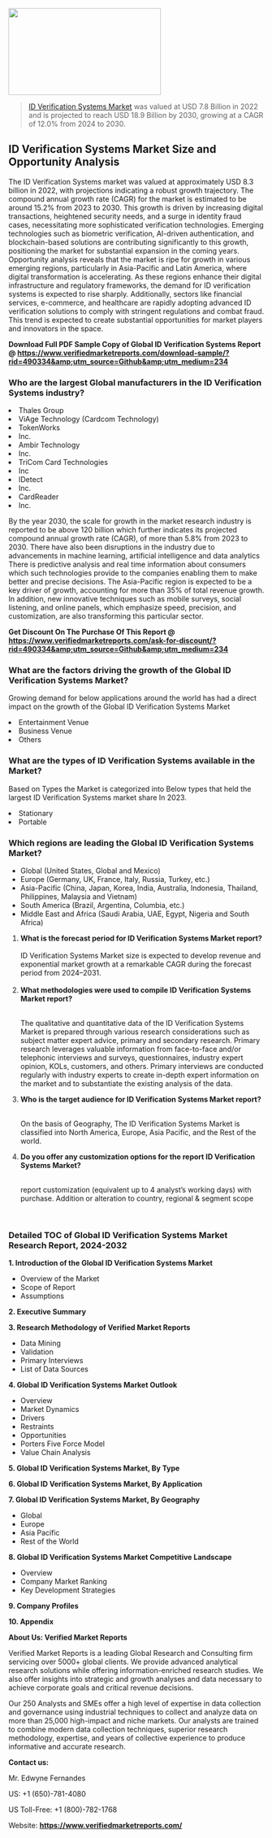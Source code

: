 <img src="https://ffe5etoiles.com/wp-content/uploads/2024/12/MST1-300x171.png" alt="" width="300" height="171" class="alignnone size-medium wp-image-20088" /><blockquote><p><p><a href="https://www.verifiedmarketreports.com/download-sample/?rid=490334&utm_source=Github&utm_medium=234" target="_blank">ID Verification Systems Market</a> was valued at USD 7.8 Billion in 2022 and is projected to reach USD 18.9 Billion by 2030, growing at a CAGR of 12.0% from 2024 to 2030.</p></blockquote><p><h2>ID Verification Systems Market Size and Opportunity Analysis</h2> The ID Verification Systems market was valued at approximately USD 8.3 billion in 2022, with projections indicating a robust growth trajectory. The compound annual growth rate (CAGR) for the market is estimated to be around 15.2% from 2023 to 2030. This growth is driven by increasing digital transactions, heightened security needs, and a surge in identity fraud cases, necessitating more sophisticated verification technologies. Emerging technologies such as biometric verification, AI-driven authentication, and blockchain-based solutions are contributing significantly to this growth, positioning the market for substantial expansion in the coming years. Opportunity analysis reveals that the market is ripe for growth in various emerging regions, particularly in Asia-Pacific and Latin America, where digital transformation is accelerating. As these regions enhance their digital infrastructure and regulatory frameworks, the demand for ID verification systems is expected to rise sharply. Additionally, sectors like financial services, e-commerce, and healthcare are rapidly adopting advanced ID verification solutions to comply with stringent regulations and combat fraud. This trend is expected to create substantial opportunities for market players and innovators in the space. </p><p class=""><strong>Download Full PDF Sample Copy of Global ID Verification Systems Report @ <a href="https://www.verifiedmarketreports.com/download-sample/?rid=490334&amp;utm_source=Github&amp;utm_medium=234" target="_blank">https://www.verifiedmarketreports.com/download-sample/?rid=490334&amp;utm_source=Github&amp;utm_medium=234</a></strong></p><h3 id="" class="">Who are the largest Global manufacturers in the ID Verification Systems industry?</h3><p><li>Thales Group</li><li> ViAge Technology (Cardcom Technology)</li><li> TokenWorks</li><li> Inc.</li><li> Ambir Technology</li><li> Inc.</li><li> TriCom Card Technologies</li><li> Inc</li><li> IDetect</li><li> Inc.</li><li> CardReader</li><li> Inc.</li></p><div class=""><div class="" dir="" data-message-author-role="" data-message-id="" data-message-model-slug=""><div class=""><div class=""><div class=""><div class="" dir="" data-message-author-role="" data-message-id="" data-message-model-slug=""><div class=""><div class=""><p>By the year 2030, the scale for growth in the market research industry is reported to be above 120 billion which further indicates its projected compound annual growth rate (CAGR), of more than 5.8% from 2023 to 2030. There have also been disruptions in the industry due to advancements in machine learning, artificial intelligence and data analytics There is predictive analysis and real time information about consumers which such technologies provide to the companies enabling them to make better and precise decisions. The Asia-Pacific region is expected to be a key driver of growth, accounting for more than 35% of total revenue growth. In addition, new innovative techniques such as mobile surveys, social listening, and online panels, which emphasize speed, precision, and customization, are also transforming this particular sector.</p><p><strong>Get Discount On The Purchase Of This Report @&nbsp; <a href="https://www.verifiedmarketreports.com/ask-for-discount/?rid=490334&amp;utm_source=Github&amp;utm_medium=234" target="_blank">https://www.verifiedmarketreports.com/ask-for-discount/?rid=490334&amp;utm_source=Github&amp;utm_medium=234</a></strong></p></div></div></div></div></div></div></div></div><h3 id="" class="">What are the factors driving the growth of the Global ID Verification Systems Market?</h3><p id="" class="">Growing demand for below applications around the world has had a direct impact on the growth of the Global ID Verification Systems Market</p><p id="" class=""><li>Entertainment Venue</li><li> Business Venue</li><li> Others</li></p><h3 id="" class="">What are the types of ID Verification Systems available in the Market?</h3><p id="" class="">Based on Types the Market is categorized into Below types that held the largest ID Verification Systems market share In 2023.</p><p id="" class=""><li>Stationary</li><li> Portable</li></p><h3 id="" class="">Which regions are leading the Global ID Verification Systems Market?</h3><ul><li>Global (United States, Global and Mexico)</li><li>Europe (Germany, UK, France, Italy, Russia, Turkey, etc.)</li><li>Asia-Pacific (China, Japan, Korea, India, Australia, Indonesia, Thailand, Philippines, Malaysia and Vietnam)</li><li>South America (Brazil, Argentina, Columbia, etc.)</li><li>Middle East and Africa (Saudi Arabia, UAE, Egypt, Nigeria and South Africa)</li></ul><p><ol><li><strong>What is the forecast period for ID Verification Systems Market report?<br /></strong><br /><span data-sheets-root="1" data-sheets-value="{&quot;1&quot;:2,&quot;2&quot;:&quot;XXXX size is expected to develop revenue and exponential market growth at a remarkable CAGR during the forecast period from 2024&ndash;2030.&quot;}" data-sheets-userformat="{&quot;2&quot;:12674,&quot;4&quot;:{&quot;1&quot;:2,&quot;2&quot;:16776960},&quot;10&quot;:2,&quot;11&quot;:0,&quot;15&quot;:&quot;Arial&quot;,&quot;16&quot;:12}">ID Verification Systems Market size is expected to develop revenue and exponential market growth at a remarkable CAGR during the forecast period from 2024&ndash;2031.</span><br /><br /></li><li><strong>What methodologies were used to compile ID Verification Systems Market report?<br /><br /></strong><p>The qualitative and quantitative data of the&nbsp;ID Verification Systems Market is prepared through various research considerations such as subject matter expert advice, primary and secondary research. Primary research leverages valuable information from face-to-face and/or telephonic interviews and surveys, questionnaires, industry expert opinion, KOLs, customers, and others. Primary interviews are conducted regularly with industry experts to create in-depth expert information on the market and to substantiate the existing analysis of the data.&nbsp;</p></li><li><strong>Who is the target audience for ID Verification Systems Market report?<br /><br /></strong><p>On the basis of Geography, The&nbsp;ID Verification Systems Market is classified into North America, Europe, Asia Pacific, and the Rest of the world.</p></li><li><strong>Do you offer any customization options for the report ID Verification Systems Market?<br /><br /></strong><p>report customization (equivalent up to 4 analyst&rsquo;s working days) with purchase. Addition or alteration to country, regional &amp; segment scope</p><p>&nbsp;</p></li></ol></p><h3 id="" class="">Detailed TOC of Global ID Verification Systems Market Research Report, 2024-2032</h3><p id="" class=""><strong>1. Introduction of the Global ID Verification Systems Market</strong></p><ul><li>Overview of the Market</li><li>Scope of Report</li><li>Assumptions</li></ul><p id="" class=""><strong>2. Executive Summary</strong></p><p id="" class=""><strong>3. Research Methodology of&nbsp;Verified Market Reports</strong></p><ul><li>Data Mining</li><li>Validation</li><li>Primary Interviews</li><li>List of Data Sources</li></ul><p id="" class=""><strong>4. Global ID Verification Systems Market Outlook</strong></p><ul><li>Overview</li><li>Market Dynamics</li><li>Drivers</li><li>Restraints</li><li>Opportunities</li><li>Porters Five Force Model</li><li>Value Chain Analysis</li></ul><p id="" class=""><strong>5. Global ID Verification Systems Market, By&nbsp;Type</strong></p><p id="" class=""><strong>6. Global ID Verification Systems Market, By Application</strong></p><p id="" class=""><strong>7. Global ID Verification Systems Market, By Geography</strong></p><ul><li>Global</li><li>Europe</li><li>Asia Pacific</li><li>Rest of the World</li></ul><p id="" class=""><strong>8. Global ID Verification Systems Market Competitive Landscape</strong></p><ul><li>Overview</li><li>Company Market Ranking</li><li>Key Development Strategies</li></ul><p id="" class=""><strong>9. Company Profiles</strong></p><p id="" class=""><strong>10. Appendix</strong></p><p id="" class=""><strong>About Us: Verified Market Reports</strong></p><p id="" class="">Verified Market Reports is a leading Global Research and Consulting firm servicing over 5000+ global clients. We provide advanced analytical research solutions while offering information-enriched research studies. We also offer insights into strategic and growth analyses and data necessary to achieve corporate goals and critical revenue decisions.</p><p id="" class="">Our 250 Analysts and SMEs offer a high level of expertise in data collection and governance using industrial techniques to collect and analyze data on more than 25,000 high-impact and niche markets. Our analysts are trained to combine modern data collection techniques, superior research methodology, expertise, and years of collective experience to produce informative and accurate research.</p><p id="" class=""><strong>Contact us:</strong></p><p id="" class="">Mr. Edwyne Fernandes</p><p id="" class="">US: +1 (650)-781-4080</p><p id="" class="">US Toll-Free: +1 (800)-782-1768</p><p id="" class="">Website: <a target="" data-test-app-aware-link=""><strong>https://www.verifiedmarketreports.com/</strong></a></p>
